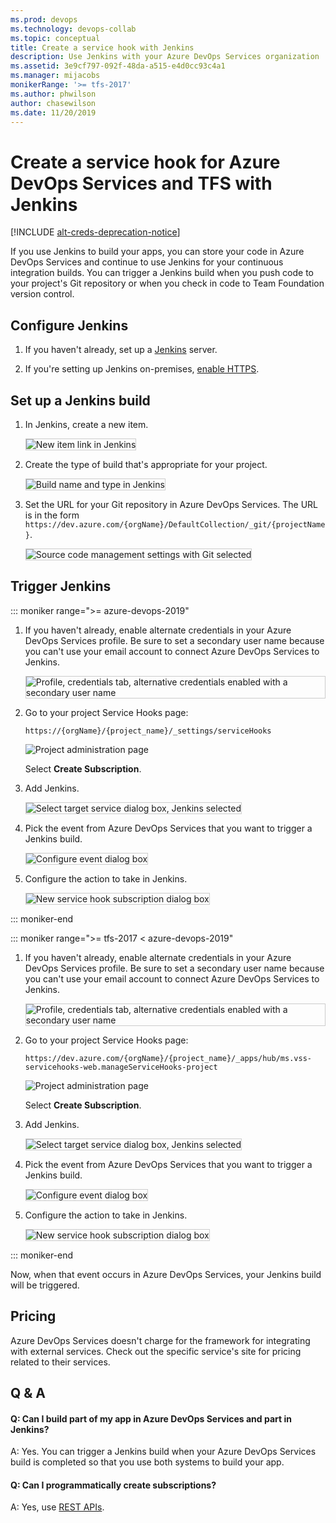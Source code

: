 ```yaml
---
ms.prod: devops
ms.technology: devops-collab
ms.topic: conceptual
title: Create a service hook with Jenkins
description: Use Jenkins with your Azure DevOps Services organization
ms.assetid: 3e9cf797-092f-48da-a515-e4d0cc93c4a1
ms.manager: mijacobs
monikerRange: '>= tfs-2017'
ms.author: phwilson
author: chasewilson
ms.date: 11/20/2019
---
```


# Create a service hook for Azure DevOps Services and TFS with Jenkins

[!INCLUDE [alt-creds-deprecation-notice](../../includes/alt-creds-deprecation-notice.md)]

If you use Jenkins to build your apps, you can store your code in Azure DevOps Services
and continue to use Jenkins for your continuous integration builds.
You can trigger a Jenkins build when you push code to your project's
Git repository or when you check in code to Team Foundation version control.

## Configure Jenkins

1. If you haven't already, set up a [Jenkins](https://jenkins-ci.org/) server.

2. If you're setting up Jenkins on-premises, [enable HTTPS](https://wiki.jenkins-ci.org/display/JENKINS/Starting+and+Accessing+Jenkins).

## Set up a Jenkins build

1. In Jenkins, create a new item.

   <img alt="New item link in Jenkins" src="./media/jenkins/new-item.png" style="border: 1px solid #CCCCCC" />

2. Create the type of build that's appropriate for your project.

   <img alt="Build name and type in Jenkins" src="./media/jenkins/my-build.png" style="border: 1px solid #CCCCCC" />

3. Set the URL for your Git repository in Azure DevOps Services.
The URL is in the form ```https://dev.azure.com/{orgName}/DefaultCollection/_git/{projectName}```.

   <img alt="Source code management settings with Git selected" src="./media/jenkins/source-code-management-settings.png" style="border: 1px solid #CCCCCC" />

## Trigger Jenkins

::: moniker range=">= azure-devops-2019"

1. If you haven't already, enable alternate credentials in your Azure DevOps Services profile.
Be sure to set a secondary user name because you can't use your email account
to connect Azure DevOps Services to Jenkins.

   <img alt="Profile, credentials tab, alternative credentials enabled with a secondary user name" src="./media/jenkins/alternate-credentials.png" style="border: 1px solid #CCCCCC" />

1. Go to your project Service Hooks page: 

	`https://{orgName}/{project_name}/_settings/serviceHooks`

	![Project administration page](./media/add-devops-service-hook.png)

	Select **Create Subscription**.

1. Add Jenkins.

   <img alt="Select target service dialog box, Jenkins selected" src="./media/jenkins/target-service.png" style="border: 1px solid #CCCCCC" />

1. Pick the event from Azure DevOps Services that you want to trigger a Jenkins build.

   <img alt="Configure event dialog box" src="./media/jenkins/configure-event.png" style="border: 1px solid #CCCCCC" />

1. Configure the action to take in Jenkins.

   <img alt="New service hook subscription dialog box" src="./media/jenkins/subscription.png" style="border: 1px solid #CCCCCC" />

::: moniker-end

::: moniker range=">= tfs-2017 < azure-devops-2019"

1. If you haven't already, enable alternate credentials in your Azure DevOps Services profile.
Be sure to set a secondary user name because you can't use your email account
to connect Azure DevOps Services to Jenkins.

   <img alt="Profile, credentials tab, alternative credentials enabled with a secondary user name" src="./media/jenkins/alternate-credentials.png" style="border: 1px solid #CCCCCC" />

1. Go to your project Service Hooks page: 

    `https://dev.azure.com/{orgName}/{project_name}/_apps/hub/ms.vss-servicehooks-web.manageServiceHooks-project`

	![Project administration page](./media/add-service-hook.png)

	Select **Create Subscription**.

1. Add Jenkins.

   <img alt="Select target service dialog box, Jenkins selected" src="./media/jenkins/target-service.png" style="border: 1px solid #CCCCCC" />

1. Pick the event from Azure DevOps Services that you want to trigger a Jenkins build.

   <img alt="Configure event dialog box" src="./media/jenkins/configure-event.png" style="border: 1px solid #CCCCCC" />

1. Configure the action to take in Jenkins.

   <img alt="New service hook subscription dialog box" src="./media/jenkins/subscription.png" style="border: 1px solid #CCCCCC" />

::: moniker-end

Now, when that event occurs in Azure DevOps Services, your Jenkins build will be triggered.

## Pricing
Azure DevOps Services doesn't charge for the framework for integrating with external services. Check out the specific service's site
for pricing related to their services. 

## Q & A

<!-- BEGINSECTION class="m-qanda" -->

#### Q: Can I build part of my app in Azure DevOps Services and part in Jenkins?

A: Yes. You can trigger a Jenkins build when your Azure DevOps Services build is completed so that you use both systems to build your app.

#### Q: Can I programmatically create subscriptions?

A: Yes, use [REST APIs](../create-subscription.md).

<!-- ENDSECTION -->
